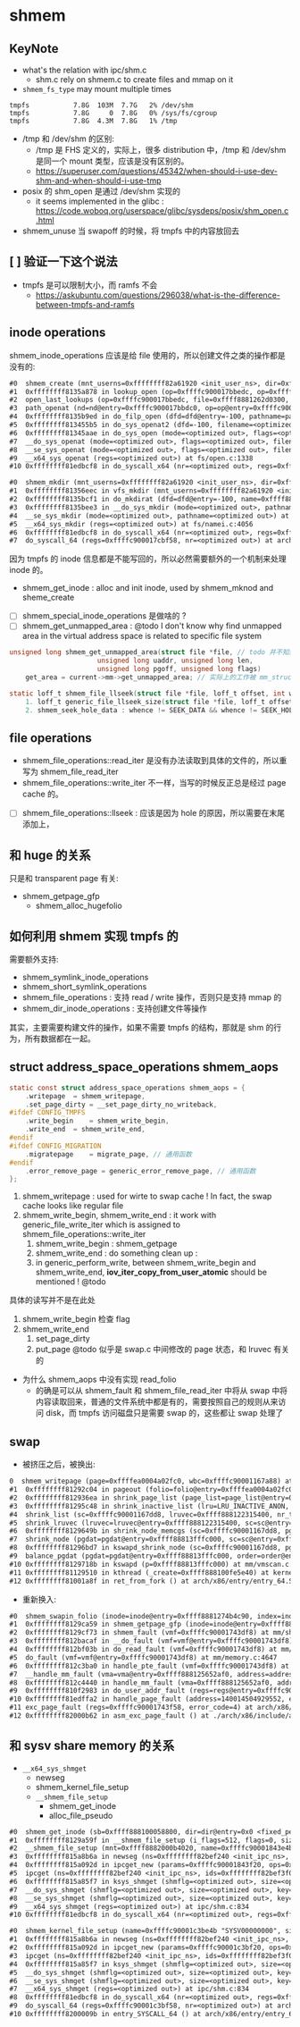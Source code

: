 # shmem

## KeyNote
- what's the relation with ipc/shm.c
    - shm.c rely on shmem.c to create files and mmap on it
- `shmem_fs_type` may mount multiple times
```plain
tmpfs           7.8G  103M  7.7G   2% /dev/shm
tmpfs           7.8G     0  7.8G   0% /sys/fs/cgroup
tmpfs           7.8G  4.3M  7.8G   1% /tmp
```
- /tmp 和 /dev/shm 的区别:
  - /tmp 是 FHS 定义的，实际上，很多 distribution 中，/tmp 和 /dev/shm 是同一个 mount 类型，应该是没有区别的。
  - https://superuser.com/questions/45342/when-should-i-use-dev-shm-and-when-should-i-use-tmp
- posix 的 shm_open 是通过 /dev/shm 实现的
    - it seems implemented in the glibc : https://code.woboq.org/userspace/glibc/sysdeps/posix/shm_open.c.html
- shmem_unuse 当 swapoff 的时候，将 tmpfs 中的内容放回去

## [ ] 验证一下这个说法

- tmpfs 是可以限制大小，而 ramfs 不会
  - https://askubuntu.com/questions/296038/what-is-the-difference-between-tmpfs-and-ramfs

## inode operations

shmem_inode_operations 应该是给 file 使用的，所以创建文件之类的操作都是没有的:
```txt
#0  shmem_create (mnt_userns=0xffffffff82a61920 <init_user_ns>, dir=0xffff8881212a8390, dentry=0xffff888122a2c780, mode=33206, excl=false) at mm/shmem.c:2952
#1  0xffffffff8135a878 in lookup_open (op=0xffffc900017bbedc, op=0xffffc900017bbedc, got_write=true, file=0xffff8881262d0300, nd=0xffffc900017bbdc0) at fs/namei.c:3413
#2  open_last_lookups (op=0xffffc900017bbedc, file=0xffff8881262d0300, nd=0xffffc900017bbdc0) at fs/namei.c:3481
#3  path_openat (nd=nd@entry=0xffffc900017bbdc0, op=op@entry=0xffffc900017bbedc, flags=flags@entry=65) at fs/namei.c:3688
#4  0xffffffff8135b9ed in do_filp_open (dfd=dfd@entry=-100, pathname=pathname@entry=0xffff888100f3c000, op=op@entry=0xffffc900017bbedc) at fs/namei.c:3718
#5  0xffffffff813455b5 in do_sys_openat2 (dfd=-100, filename=<optimized out>, how=how@entry=0xffffc900017bbf18) at fs/open.c:1311
#6  0xffffffff81345aae in do_sys_open (mode=<optimized out>, flags=<optimized out>, filename=<optimized out>, dfd=<optimized out>) at fs/open.c:1327
#7  __do_sys_openat (mode=<optimized out>, flags=<optimized out>, filename=<optimized out>, dfd=<optimized out>) at fs/open.c:1343
#8  __se_sys_openat (mode=<optimized out>, flags=<optimized out>, filename=<optimized out>, dfd=<optimized out>) at fs/open.c:1338
#9  __x64_sys_openat (regs=<optimized out>) at fs/open.c:1338
#10 0xffffffff81edbcf8 in do_syscall_x64 (nr=<optimized out>, regs=0xffffc900017bbf58) at arch/x86/entry/common.c:50
```

```txt
#0  shmem_mkdir (mnt_userns=0xffffffff82a61920 <init_user_ns>, dir=0xffff8881212a8390, dentry=0xffff888121a36000, mode=511) at mm/shmem.c:2942
#1  0xffffffff81356eec in vfs_mkdir (mnt_userns=0xffffffff82a61920 <init_user_ns>, dir=0xffff8881212a8390, dentry=dentry@entry=0xffff888121a36000, mode=<optimized out>, mode@entry=511) at fs/namei.c:4013
#2  0xffffffff8135bcf1 in do_mkdirat (dfd=dfd@entry=-100, name=0xffff88822120d000, mode=mode@entry=511) at fs/namei.c:4038
#3  0xffffffff8135bee3 in __do_sys_mkdir (mode=<optimized out>, pathname=<optimized out>) at fs/namei.c:4058
#4  __se_sys_mkdir (mode=<optimized out>, pathname=<optimized out>) at fs/namei.c:4056
#5  __x64_sys_mkdir (regs=<optimized out>) at fs/namei.c:4056
#6  0xffffffff81edbcf8 in do_syscall_x64 (nr=<optimized out>, regs=0xffffc900017cbf58) at arch/x86/entry/common.c:50
#7  do_syscall_64 (regs=0xffffc900017cbf58, nr=<optimized out>) at arch/x86/entry/common.c:80
```
因为 tmpfs 的 inode 信息都是不能写回的，所以必然需要额外的一个机制来处理 inode 的。

- shmem_get_inode : alloc and init inode, used by shmem_mknod and sheme_create

- [ ] shmem_special_inode_operations 是做啥的 ?
- [ ] shmem_get_unmapped_area : @todo I don't know why find unmapped area in the virtual address space is related to specific file system

```c
unsigned long shmem_get_unmapped_area(struct file *file, // todo 并不知道其作用是什么 ?
				      unsigned long uaddr, unsigned long len,
				      unsigned long pgoff, unsigned long flags)
	get_area = current->mm->get_unmapped_area; // 实际上的工作被 mm_struct 的 get_unmapped_area

static loff_t shmem_file_llseek(struct file *file, loff_t offset, int whence) // todo 取决于 whence 调用下面两个函数
    1. loff_t generic_file_llseek_size(struct file *file, loff_t offset, int whence, loff_t maxsize, loff_t eof)
    2. shmem_seek_hole_data : whence != SEEK_DATA && whence != SEEK_HOLE // todo 感觉可以 man 到 SEEK_HOLE 和 SEEK_DATA
```


## file operations
- shmem_file_operations::read_iter 是没有办法读取到具体的文件的，所以重写为 shmem_file_read_iter
- shmem_file_operations::write_iter 不一样，当写的时候反正总是经过 page cache 的。
- [ ] shmem_file_operations::llseek : 应该是因为 hole 的原因，所以需要在末尾添加上，

## 和 huge 的关系

只是和 transparent page 有关:

- shmem_getpage_gfp
  - shmem_alloc_hugefolio

## 如何利用 shmem 实现 tmpfs 的

需要额外支持:
- shmem_symlink_inode_operations
- shmem_short_symlink_operations
- shmem_file_operations  : 支持 read / write 操作，否则只是支持 mmap 的
- shmem_dir_inode_operations : 支持创建文件等操作

其实，主要需要构建文件的操作，如果不需要 tmpfs 的结构，那就是 shm 的行为，所有数据都在一起。

## struct address_space_operations shmem_aops

```c
static const struct address_space_operations shmem_aops = {
	.writepage	= shmem_writepage,
	.set_page_dirty	= __set_page_dirty_no_writeback,
#ifdef CONFIG_TMPFS
	.write_begin	= shmem_write_begin,
	.write_end	= shmem_write_end,
#endif
#ifdef CONFIG_MIGRATION
	.migratepage	= migrate_page, // 通用函数
#endif
	.error_remove_page = generic_error_remove_page, // 通用函数
};
```

1. shmem_writepage : used for wirte to swap cache ! In fact, the swap cache looks like regular file
2. shmem_write_begin, shmem_write_end : it work with generic_file_write_iter which is assigned to shmem_file_operations::write_iter
    1. shmem_write_begin : shmem_getpage
    2. shmem_write_end : do something clean up :
    3. in generic_perform_write, between shmem_write_begin and shmem_write_end, **iov_iter_copy_from_user_atomic** should be mentioned !  @todo

具体的读写并不是在此处
1. shmem_write_begin 检查 flag
2. shmem_write_end
    1. set_page_dirty
    2. put_page @todo 似乎是 swap.c 中间修改的 page 状态，和 lruvec 有关的

- 为什么 shmem_aops 中没有实现 read_folio
  - 的确是可以从 shmem_fault 和 shmem_file_read_iter 中将从 swap 中将内容读取回来，普通的文件系统中都是有的，需要按照自己的规则从来访问 disk，而 tmpfs 访问磁盘只是需要 swap 的，这些都让 swap 处理了

## swap

- 被挤压之后，被换出:
```txt
0  shmem_writepage (page=0xffffea0004a02fc0, wbc=0xffffc90001167a88) at mm/shmem.c:1318
#1  0xffffffff81292c04 in pageout (folio=folio@entry=0xffffea0004a02fc0, mapping=mapping@entry=0xffff8881274b4e08, plug=plug@entry=0xffffc90001167b50) at mm/vmscan.c:1265
#2  0xffffffff812936ea in shrink_page_list (page_list=page_list@entry=0xffffc90001167c28, pgdat=pgdat@entry=0xffff88813fffc000, sc=sc@entry=0xffffc90001167dd8, stat=stat@entry=0xffffc90001167cb0, ignore_references=ignore_references@entry=false) at mm/vmscan.c:1886
#3  0xffffffff81295c48 in shrink_inactive_list (lru=LRU_INACTIVE_ANON, sc=0xffffc90001167dd8, lruvec=0xffff888122315400, nr_to_scan=<optimized out>) at mm/vmscan.c:2447
#4  shrink_list (sc=0xffffc90001167dd8, lruvec=0xffff888122315400, nr_to_scan=<optimized out>, lru=LRU_INACTIVE_ANON) at mm/vmscan.c:2674
#5  shrink_lruvec (lruvec=lruvec@entry=0xffff888122315400, sc=sc@entry=0xffffc90001167dd8) at mm/vmscan.c:2991
#6  0xffffffff8129649b in shrink_node_memcgs (sc=0xffffc90001167dd8, pgdat=0xffff88813fffc000) at mm/vmscan.c:3180
#7  shrink_node (pgdat=pgdat@entry=0xffff88813fffc000, sc=sc@entry=0xffffc90001167dd8) at mm/vmscan.c:3304
#8  0xffffffff81296bd7 in kswapd_shrink_node (sc=0xffffc90001167dd8, pgdat=0xffff88813fffc000) at mm/vmscan.c:4086
#9  balance_pgdat (pgdat=pgdat@entry=0xffff88813fffc000, order=order@entry=0, highest_zoneidx=highest_zoneidx@entry=3) at mm/vmscan.c:4277
#10 0xffffffff8129718b in kswapd (p=0xffff88813fffc000) at mm/vmscan.c:4537
#11 0xffffffff81129510 in kthread (_create=0xffff888100fe5e40) at kernel/kthread.c:376
#12 0xffffffff81001a8f in ret_from_fork () at arch/x86/entry/entry_64.S:306
```

- 重新换入:
```txt
#0  shmem_swapin_folio (inode=inode@entry=0xffff8881274b4c90, index=index@entry=328, foliop=foliop@entry=0xffffc90001743cd0, sgp=sgp@entry=SGP_CACHE, gfp=gfp@entry=1051850, vma=vma@entry=0xffff888125652af0, fault_type=0xffffc90001743d3c) at mm/shmem.c:1729
#1  0xffffffff8129ca59 in shmem_getpage_gfp (inode=inode@entry=0xffff8881274b4c90, index=328, pagep=pagep@entry=0xffffc90001743e48, sgp=sgp@entry=SGP_CACHE, gfp=1051850, vma=0xffff888125652af0, vmf=0xffffc90001743df8, fault_type=0xffffc90001743d3c) at mm/shmem.c:1871
#2  0xffffffff8129cf73 in shmem_fault (vmf=0xffffc90001743df8) at mm/shmem.c:2127
#3  0xffffffff812bacaf in __do_fault (vmf=vmf@entry=0xffffc90001743df8) at mm/memory.c:4173
#4  0xffffffff812bf03b in do_read_fault (vmf=0xffffc90001743df8) at mm/memory.c:4518
#5  do_fault (vmf=vmf@entry=0xffffc90001743df8) at mm/memory.c:4647
#6  0xffffffff812c3ba0 in handle_pte_fault (vmf=0xffffc90001743df8) at mm/memory.c:4911
#7  __handle_mm_fault (vma=vma@entry=0xffff888125652af0, address=address@entry=140014504929552, flags=flags@entry=596) at mm/memory.c:5053
#8  0xffffffff812c4440 in handle_mm_fault (vma=0xffff888125652af0, address=address@entry=140014504929552, flags=flags@entry=596, regs=regs@entry=0xffffc90001743f58) at mm/memory.c:5151
#9  0xffffffff810f2983 in do_user_addr_fault (regs=regs@entry=0xffffc90001743f58, error_code=error_code@entry=4, address=address@entry=140014504929552) at arch/x86/mm/fault.c:1397
#10 0xffffffff81edffa2 in handle_page_fault (address=140014504929552, error_code=4, regs=0xffffc90001743f58) at arch/x86/mm/fault.c:1488
#11 exc_page_fault (regs=0xffffc90001743f58, error_code=4) at arch/x86/mm/fault.c:1544
#12 0xffffffff82000b62 in asm_exc_page_fault () at ./arch/x86/include/asm/idtentry.h:570
```

## 和 sysv share memory 的关系

- `__x64_sys_shmget`
    - newseg
    - shmem_kernel_file_setup
    - `__shmem_file_setup`
        - shmem_get_inode
        - alloc_file_pseudo

```txt
#0  shmem_get_inode (sb=0xffff888100058800, dir=dir@entry=0x0 <fixed_percpu_data>, mode=mode@entry=33279, dev=dev@entry=0, flags=flags@entry=0) at mm/shmem.c:156
#1  0xffffffff8129a59f in __shmem_file_setup (i_flags=512, flags=0, size=4096, name=0xffffc90001843e4b "SYSV00000000", mnt=0xffff8882000b4020) at mm/shmem.c:4162
#2  __shmem_file_setup (mnt=0xffff8882000b4020, name=0xffffc90001843e4b "SYSV00000000", size=4096, flags=0, i_flags=512) at mm/shmem.c:4147
#3  0xffffffff815a8b6a in newseg (ns=0xffffffff82bef240 <init_ipc_ns>, params=<optimized out>) at ipc/shm.c:751
#4  0xffffffff815a092d in ipcget_new (params=0xffffc90001843f20, ops=0xffffffff82474120 <shm_ops>, ids=0xffffffff82bef3f0 <init_ipc_ns+432>, ns=0xffffffff82bef240 <init_ipc_ns>) at ipc/util.c:345
#5  ipcget (ns=0xffffffff82bef240 <init_ipc_ns>, ids=0xffffffff82bef3f0 <init_ipc_ns+432>, ops=ops@entry=0xffffffff82474120 <shm_ops>, params=params@entry=0xffffc90001843f20) at ipc/util.c:677
#6  0xffffffff815a85f7 in ksys_shmget (shmflg=<optimized out>, size=<optimized out>, key=<optimized out>) at ipc/shm.c:831
#7  __do_sys_shmget (shmflg=<optimized out>, size=<optimized out>, key=<optimized out>) at ipc/shm.c:836
#8  __se_sys_shmget (shmflg=<optimized out>, size=<optimized out>, key=<optimized out>) at ipc/shm.c:834
#9  __x64_sys_shmget (regs=<optimized out>) at ipc/shm.c:834
#10 0xffffffff81edbcf8 in do_syscall_x64 (nr=<optimized out>, regs=0xffffc90001843f58) at arch/x86/entry/common.c:50
```

```txt
#0  shmem_kernel_file_setup (name=0xffffc90001c3be4b "SYSV00000000", size=4096, flags=0) at mm/shmem.c:4192
#1  0xffffffff815a8b6a in newseg (ns=0xffffffff82bef240 <init_ipc_ns>, params=<optimized out>) at ipc/shm.c:751
#2  0xffffffff815a092d in ipcget_new (params=0xffffc90001c3bf20, ops=0xffffffff82474120 <shm_ops>, ids=0xffffffff82bef3f0 <init_ipc_ns+432>, ns=0xffffffff82bef240 <init_ipc_ns>) at ipc/util.c:345
#3  ipcget (ns=0xffffffff82bef240 <init_ipc_ns>, ids=0xffffffff82bef3f0 <init_ipc_ns+432>, ops=ops@entry=0xffffffff82474120 <shm_ops>, params=params@entry=0xffffc90001c3bf20) at ipc/util.c:677
#4  0xffffffff815a85f7 in ksys_shmget (shmflg=<optimized out>, size=<optimized out>, key=<optimized out>) at ipc/shm.c:831
#5  __do_sys_shmget (shmflg=<optimized out>, size=<optimized out>, key=<optimized out>) at ipc/shm.c:836
#6  __se_sys_shmget (shmflg=<optimized out>, size=<optimized out>, key=<optimized out>) at ipc/shm.c:834
#7  __x64_sys_shmget (regs=<optimized out>) at ipc/shm.c:834
#8  0xffffffff81edbcf8 in do_syscall_x64 (nr=<optimized out>, regs=0xffffc90001c3bf58) at arch/x86/entry/common.c:50
#9  do_syscall_64 (regs=0xffffc90001c3bf58, nr=<optimized out>) at arch/x86/entry/common.c:80
#10 0xffffffff8200009b in entry_SYSCALL_64 () at arch/x86/entry/entry_64.S:120
```
